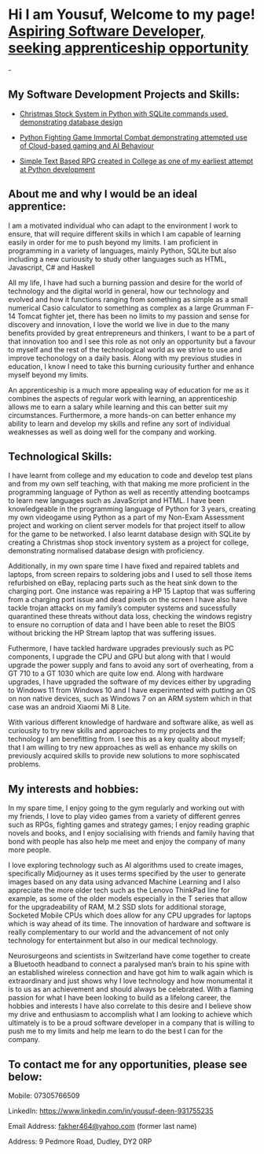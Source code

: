 <h1>Hi I am Yousuf, Welcome to my page!<br/><a href="https://github.com/YDeen03">Aspiring Software Developer, seeking apprenticeship opportunity</a></h1>

-<h2>My Software Development Projects and Skills:</h2>

  - [Christmas Stock System in Python with SQLite commands used, demonstrating database design](https://github.com/YDeen03/Christmas_Shop_system)
    
  - [Python Fighting Game Immortal Combat demonstrating attempted use of Cloud-based gaming and AI Behaviour](https://github.com/YDeen03/ImmortalCombat)
  
  - [Simple Text Based RPG created in College as one of my earliest attempt at Python development](https://github.com/YDeen03/FirstProject_The_Horror_Within)
  
<h2>About me and why I would be an ideal apprentice:</h2>

I am a motivated individual who can adapt to the environment I work to ensure, that will require different skills in which I am capable of learning easily in order for me to push beyond my limits. I am proficient in programming in a variety of languages, mainly Python, SQLite but also including a new curiousity to study other languages such as HTML, Javascript, C# and Haskell 


All my life, I have had such a burning passion and desire for the world of technology and the digital world in general, how our technology and evolved and how it functions ranging from something as simple as a small numerical Casio calculator to something as complex as a large Grumman F-14 Tomcat fighter jet, there has been no limits to my passion and sense for discovery and innovation, I love the world we live in due to the many benefits provided by great entrepreneurs and thinkers, I want to be a part of that innovation too and I see this role as not only an opportunity but a favour to myself and the rest of the technological world as we strive to use and improve techonology on a daily basis. Along with my previous studies in education, I know I need to take this burning curiousity further and enhance myself beyond my limits. 


An apprenticeship is a much more appealing way of education for me as it combines the aspects of regular work with learning, an apprenticeship allows me to earn a salary while learning and this can better suit my circumstances. Furthermore, a more hands-on can better enhance my ability to learn and develop my skills and refine any sort of individual weaknesses as well as doing well for the company and working.


<h2>Technological Skills:</h2>

I have learnt from college and my education to code and develop test plans and from my own self teaching, with that making me more proficient in the programming language of Python as well as recently attending bootcamps to learn new languages such as JavaScript and HTML. I have been knowledgeable in the programming language of Python for 3 years, creating my own videogame using Python as a part of my Non-Exam Assessment project and working on client server models for that project itself to allow for the game to be networked. I also learnt database design with SQLite by creating a Christmas shop stock inventory system as a project for college, demonstrating normalised database design with proficiency.  
 

Additionally, in my own spare time I have fixed and repaired tablets and laptops, from screen repairs to soldering jobs and I used to sell those items refurbished on eBay, replacing parts such as the heat sink down to the charging port. One instance was repairing a HP 15 Laptop that was suffering from a charging port issue and dead pixels on the screen I have also have tackle trojan attacks on my family’s computer systems and sucessfully quarantined these threats without data loss, checking the windows registry to ensure no corruption of data and I have been able to reset the BIOS without bricking the HP Stream laptop that was suffering issues. 

Futhermore, I have tackled hardware upgrades previously such as PC components, I upgrade the CPU and GPU but along with that I would upgrade the power supply and fans to avoid any sort of overheating, from a GT 710 to a GT 1030 which are quite low end. Along with hardware upgrades, I have upgraded the software of my devices either by upgrading to Windows 11 from Windows 10 and I have experimented with putting an OS on non native devices, such as Windows 7 on an ARM system which in that case was an android Xiaomi Mi 8 Lite.

With various different knowledge of hardware and software alike, as well as curiousity to try new skills and approaches to my projects and the technology I am benefitting from. I see this as a key quality about myself; that I am willing to try new approaches as well as enhance my skills on previously acquired skills to provide new solutions to more sophiscated problems.


<h2>My interests and hobbies:</h2>

In my spare time, I enjoy going to the gym regularly and working out with my friends, I love to play video games from a variety of different genres such as RPGs, fighting games and strategy games; I  enjoy reading graphic novels and books, and I enjoy socialising with friends and family having that bond with people has also help me meet and enjoy the company of many more people. 

I love exploring technology such as AI algorithms used to create images, specifically Midjourney as it uses terms specified by the user to generate images based on any data using advanced Machine Learning and I also appreciate the more older tech such as the Lenovo ThinkPad line for example, as some of the older models especially in the T series that allow for the upgradeability of RAM, M.2 SSD slots for additional storage, Socketed Mobile CPUs which does allow for any CPU upgrades for laptops which is way ahead of its time. The innovation of hardware and software is really complementary to our world and the advancement of not only technology for entertainment but also in our medical technology. 

Neurosurgeons and scientists in Switzerland have come together to create a Bluetooth headband to connect a paralysed man’s brain to his spine with an established wireless connection and have got him to walk again which is extraordinary and just shows why I love technology and how monumental it is to us as an achievement and should always be celebrated. With a flaming passion for what I have been looking to build as a lifelong career, the hobbies and interests I have also correlate to this desire and I believe show my drive and enthusiasm to accomplish what I am looking to achieve which ultimately is to be a proud software developer in a company that is willing to push me to my limits and help me learn to do the best I can for the company.


<h2> To contact me for any opportunities, please see below:</h2>

Mobile: 07305766509 

LinkedIn: https://www.linkedin.com/in/yousuf-deen-931755235 

Email Address: fakher464@yahoo.com (former last name) 

Address: 9 Pedmore Road, Dudley, DY2 0RP 
